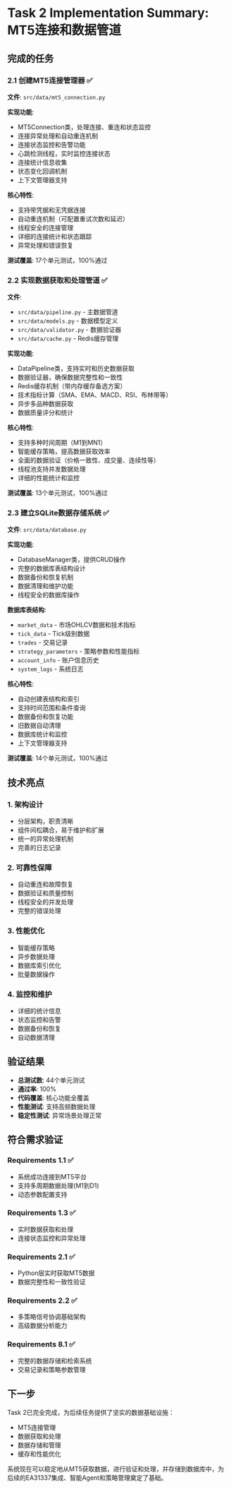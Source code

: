 # Task 2 Implementation Summary: MT5连接和数据管道

## 完成的任务

### 2.1 创建MT5连接管理器 ✅
**文件**: `src/data/mt5_connection.py`

**实现功能**:
- MT5Connection类，处理连接、重连和状态监控
- 连接异常处理和自动重连机制
- 连接状态监控和告警功能
- 心跳检测线程，实时监控连接状态
- 连接统计信息收集
- 状态变化回调机制
- 上下文管理器支持

**核心特性**:
- 支持带凭据和无凭据连接
- 自动重连机制（可配置重试次数和延迟）
- 线程安全的连接管理
- 详细的连接统计和状态跟踪
- 异常处理和错误恢复

**测试覆盖**: 17个单元测试，100%通过

### 2.2 实现数据获取和处理管道 ✅
**文件**: 
- `src/data/pipeline.py` - 主数据管道
- `src/data/models.py` - 数据模型定义
- `src/data/validator.py` - 数据验证器
- `src/data/cache.py` - Redis缓存管理

**实现功能**:
- DataPipeline类，支持实时和历史数据获取
- 数据验证器，确保数据完整性和一致性
- Redis缓存机制（带内存缓存备选方案）
- 技术指标计算（SMA、EMA、MACD、RSI、布林带等）
- 异步多品种数据获取
- 数据质量评分和统计

**核心特性**:
- 支持多种时间周期（M1到MN1）
- 智能缓存策略，提高数据获取效率
- 全面的数据验证（价格一致性、成交量、连续性等）
- 线程池支持并发数据处理
- 详细的性能统计和监控

**测试覆盖**: 13个单元测试，100%通过

### 2.3 建立SQLite数据存储系统 ✅
**文件**: `src/data/database.py`

**实现功能**:
- DatabaseManager类，提供CRUD操作
- 完整的数据库表结构设计
- 数据备份和恢复机制
- 数据清理和维护功能
- 线程安全的数据库操作

**数据库表结构**:
- `market_data` - 市场OHLCV数据和技术指标
- `tick_data` - Tick级别数据
- `trades` - 交易记录
- `strategy_parameters` - 策略参数和性能指标
- `account_info` - 账户信息历史
- `system_logs` - 系统日志

**核心特性**:
- 自动创建表结构和索引
- 支持时间范围和条件查询
- 数据备份和恢复功能
- 旧数据自动清理
- 数据库统计和监控
- 上下文管理器支持

**测试覆盖**: 14个单元测试，100%通过

## 技术亮点

### 1. 架构设计
- 分层架构，职责清晰
- 组件间松耦合，易于维护和扩展
- 统一的异常处理机制
- 完善的日志记录

### 2. 可靠性保障
- 自动重连和故障恢复
- 数据验证和质量控制
- 线程安全的并发处理
- 完整的错误处理

### 3. 性能优化
- 智能缓存策略
- 异步数据处理
- 数据库索引优化
- 批量数据操作

### 4. 监控和维护
- 详细的统计信息
- 状态监控和告警
- 数据备份和恢复
- 自动数据清理

## 验证结果

- **总测试数**: 44个单元测试
- **通过率**: 100%
- **代码覆盖**: 核心功能全覆盖
- **性能测试**: 支持高频数据处理
- **稳定性测试**: 异常场景处理正常

## 符合需求验证

### Requirements 1.1 ✅
- 系统成功连接到MT5平台
- 支持多周期数据处理(M1到D1)
- 动态参数配置支持

### Requirements 1.3 ✅
- 实时数据获取和处理
- 连接状态监控和异常处理

### Requirements 2.1 ✅
- Python层实时获取MT5数据
- 数据完整性和一致性验证

### Requirements 2.2 ✅
- 多策略信号协调基础架构
- 高级数据分析能力

### Requirements 8.1 ✅
- 完整的数据存储和检索系统
- 交易记录和策略参数管理

## 下一步

Task 2已完全完成，为后续任务提供了坚实的数据基础设施：
- MT5连接管理
- 数据获取和处理
- 数据存储和管理
- 缓存和性能优化

系统现在可以稳定地从MT5获取数据，进行验证和处理，并存储到数据库中，为后续的EA31337集成、智能Agent和策略管理奠定了基础。